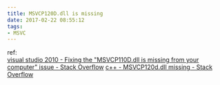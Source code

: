 ```yaml
---
title: MSVCP120D.dll is missing
date: 2017-02-22 08:55:12
tags:
- MSVC
---
```


ref:    
[visual studio 2010 - Fixing the &quot;MSVCP110D.dll is missing from your computer&quot; issue - Stack Overflow](http://stackoverflow.com/questions/21458908/fixing-the-msvcp110d-dll-is-missing-from-your-computer-issue)
[c++ - MSVCP120d.dll missing - Stack Overflow](http://stackoverflow.com/questions/21707992/msvcp120d-dll-missing)
